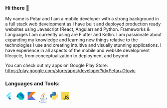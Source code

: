 ### Hi there 👋
My name is Petar and I am a mobile developer with a strong background in a full stack web development as I have built and deployed production ready websites using Javascript (React, Angular) and Python. Frameworks & Languages I am currently using are Flutter and Kotlin. I am passionate about expanding my knowledge and learning new things relative to the technologies I use and creating intuitive and visually stunning applications. I have experience in all aspects of the mobile and website development lifecycle, from conceptualization to deployment and beyond. 

You can check out my apps on Google Play Store:
https://play.google.com/store/apps/developer?id=Petar+Otovic

### Languages and Tools:

[<img align="left" alt="Visual Studio Code" width="26px" src="images/flutter.png" style="padding-right:10px;" />](https://github.com/petarotovic/class_schedule)
[<img align="left" alt="Visual Studio Code" width="26px" src="images/dart.png" style="padding-right:10px;" />](https://github.com/petarotovic/class_schedule)
[<img align="left" alt="Visual Studio Code" width="26px" src="images/kotlin.png" style="padding-right:10px;" />]()
[<img align="left" alt="Visual Studio Code" width="26px" src="images/javalogo.png" style="padding-right:10px;" />]()
[<img align="left" alt="Visual Studio Code" width="26px" src="images/python.png" style="padding-right:10px;" />]()
[<img align="left" alt="Visual Studio Code" width="26px" src="images/javascript.png" style="padding-right:10px;" />]()
